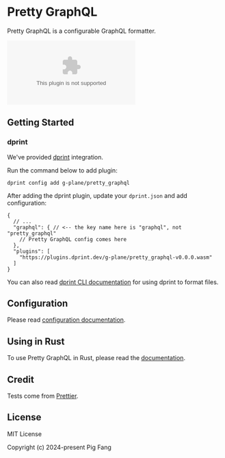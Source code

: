 # Pretty GraphQL

Pretty GraphQL is a configurable GraphQL formatter.

![GitHub Downloads](https://img.shields.io/github/downloads/g-plane/pretty_graphql/latest/plugin.wasm?style=flat-square)

## Getting Started

### dprint

We've provided [dprint](https://dprint.dev/) integration.

Run the command below to add plugin:

```shell
dprint config add g-plane/pretty_graphql
```

After adding the dprint plugin, update your `dprint.json` and add configuration:

```jsonc
{
  // ...
  "graphql": { // <-- the key name here is "graphql", not "pretty_graphql"
    // Pretty GraphQL config comes here
  },
  "plugins": [
    "https://plugins.dprint.dev/g-plane/pretty_graphql-v0.0.0.wasm"
  ]
}
```

You can also read [dprint CLI documentation](https://dprint.dev/cli/) for using dprint to format files.

## Configuration

Please read [configuration documentation](https://pretty-graphql.netlify.app/).

## Using in Rust

To use Pretty GraphQL in Rust, please read the [documentation](https://docs.rs/pretty_graphql).

## Credit

Tests come from [Prettier](https://github.com/prettier/prettier/tree/main/tests/format/graphql).

## License

MIT License

Copyright (c) 2024-present Pig Fang
